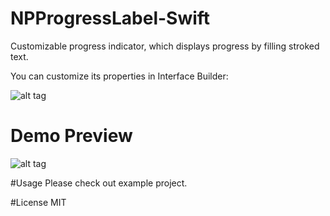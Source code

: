 # NPProgressLabel-Swift
Customizable progress indicator, which displays progress by filling stroked text.

You can customize its properties in Interface Builder:

![alt tag](http://s9.postimg.org/83fj4m0of/Screen_Shot_2016_03_07_at_3_22_30_PM.png)
# Demo Preview
![alt tag](http://s24.postimg.org/6ayprxvz9/NPProgress_Label.gif)

#Usage
Please check out example project.

#License
MIT
